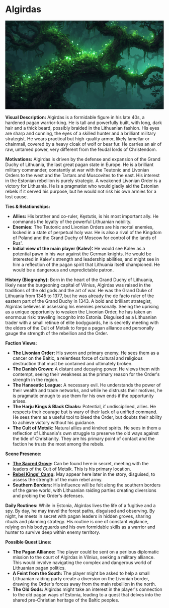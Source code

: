 # Algirdas

![alt text](../../skills/image-3.png)

**Visual Description:**
Algirdas is a formidable figure in his late 40s, a hardened pagan warrior-king. He is tall and powerfully built, with long, dark hair and a thick beard, possibly braided in the Lithuanian fashion. His eyes are sharp and cunning, the eyes of a skilled hunter and a brilliant military strategist. He wears practical but high-quality armor, likely lamellar or chainmail, covered by a heavy cloak of wolf or bear fur. He carries an air of raw, untamed power, very different from the feudal lords of Christendom.

**Motivations:**
Algirdas is driven by the defense and expansion of the Grand Duchy of Lithuania, the last great pagan state in Europe. He is a brilliant military commander, constantly at war with the Teutonic and Livonian Orders to the west and the Tartars and Muscovites to the east. His interest in the Estonian rebellion is purely strategic. A weakened Livonian Order is a victory for Lithuania. He is a pragmatist who would gladly aid the Estonian rebels if it served his purpose, but he would not risk his own armies for a lost cause.

**Ties & Relationships:**
*   **Allies:** His brother and co-ruler, Kęstutis, is his most important ally. He commands the loyalty of the powerful Lithuanian nobility.
*   **Enemies:** The Teutonic and Livonian Orders are his mortal enemies, locked in a state of perpetual holy war. He is also a rival of the Kingdom of Poland and the Grand Duchy of Moscow for control of the lands of Rus'.
*   **Initial view of the main player (Kalev):** He would see Kalev as a potential pawn in his war against the German knights. He would be interested in Kalev's strength and leadership abilities, and might see in him a reflection of the pagan spirit that Lithuania itself championed. He would be a dangerous and unpredictable patron.

**History (Biography):**
Born in the heart of the Grand Duchy of Lithuania, likely near the burgeoning capital of Vilnius, Algirdas was raised in the traditions of the old gods and the art of war. He was the Grand Duke of Lithuania from 1345 to 1377, but he was already the de facto ruler of the eastern part of the Grand Duchy in 1343. A bold and brilliant strategist, Algirdas believes in assessing his enemies personally. Seeing the uprising as a unique opportunity to weaken the Livonian Order, he has taken an enormous risk: traveling incognito into Estonia. Disguised as a Lithuanian trader with a small retinue of elite bodyguards, he is secretly meeting with the elders of the Cult of Metsik to forge a pagan alliance and personally gauge the strength of the rebellion and the Order.

**Faction Views:**
*   **The Livonian Order:** His sworn and primary enemy. He sees them as a cancer on the Baltic, a relentless force of cultural and religious destruction that must be contained and ultimately broken.
*   **The Danish Crown:** A distant and decaying power. He views them with contempt, seeing their weakness as the primary reason for the Order's strength in the region.
*   **The Hanseatic League:** A necessary evil. He understands the power of their wealth and trade networks, and while he distrusts their motives, he is pragmatic enough to use them for his own ends if the opportunity arises.
*   **The Harju Kings & Black Cloaks:** Potential, if undisciplined, allies. He respects their courage but is wary of their lack of a unified command. He sees them as a useful tool to bleed the Order, but doubts their ability to achieve victory without his guidance.
*   **The Cult of Metsik:** Natural allies and kindred spirits. He sees in them a reflection of Lithuania's own struggle to preserve the old ways against the tide of Christianity. They are his primary point of contact and the faction he trusts the most among the rebels.

**Scene Presence:**
*   **[The Sacred Grove](../../scenes/world/sacred_grove.md):** Can be found here in secret, meeting with the leaders of the Cult of Metsik. This is his primary location.
*   **[Rebel Kings' Camp](../../scenes/events/rebel_kings_camp.md):** May appear here later in the story, disguised, to assess the strength of the main rebel army.
*   **Southern Borders:** His influence will be felt along the southern borders of the game world, with Lithuanian raiding parties creating diversions and probing the Order's defenses.

**Daily Routines:**
While in Estonia, Algirdas lives the life of a fugitive and a spy. By day, he may travel the forest paths, disguised and observing. By night, he meets in secret with pagan leaders in hidden groves, sharing rituals and planning strategy. His routine is one of constant vigilance, relying on his bodyguards and his own formidable skills as a warrior and hunter to survive deep within enemy territory.

**Possible Quest Lines:**
*   **The Pagan Alliance:** The player could be sent on a perilous diplomatic mission to the court of Algirdas in Vilnius, seeking a military alliance. This would involve navigating the complex and dangerous world of Lithuanian pagan politics.
*   **A Feint from the South:** The player might be asked to help a small Lithuanian raiding party create a diversion on the Livonian border, drawing the Order's forces away from the main rebellion in the north.
*   **The Old Gods:** Algirdas might take an interest in the player's connection to the old pagan ways of Estonia, leading to a quest that delves into the shared pre-Christian heritage of the Baltic peoples.

